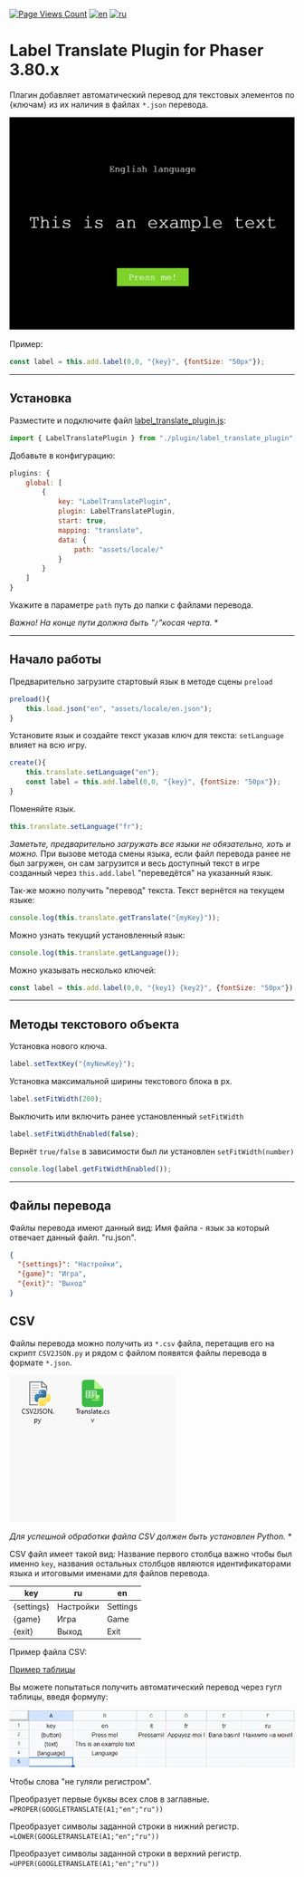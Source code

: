 [![Page Views Count](https://badges.toozhao.com/badges/01HVBM4531H9T1EV6ZPZTH33N1/green.svg)](https://badges.toozhao.com/stats/01HVBM4531H9T1EV6ZPZTH33N1)
[![en](https://img.shields.io/badge/lang-en-red.svg)](https://github.com/Qugurun/Phaser3-Label-Translate-Plugin/blob/main/README.md)
[![ru](https://img.shields.io/badge/lang-ru-green.svg)](https://github.com/Qugurun/Phaser3-Label-Translate-Plugin/blob/main/README.ru.md)

# Label Translate Plugin for Phaser 3.80.x

Плагин добавляет автоматический перевод для текстовых элементов по {ключам} из их наличия в файлах `*.json` перевода.

![priview.gif](https://github.com/Qugurun/Phaser3-Label-Translate-Plugin/blob/main/preview.gif)

Пример:
```js
const label = this.add.label(0,0, "{key}", {fontSize: "50px"});
```

---
## Установка

Разместите и подключите файл [label_translate_plugin.js](https://raw.githubusercontent.com/Qugurun/Phaser3-Label-Translate-Plugin/main/label_translate_plugin.js):
```js
import { LabelTranslatePlugin } from "./plugin/label_translate_plugin";
```

Добавьте в конфигурацию:

```js
plugins: {
	global: [
		{
			key: "LabelTranslatePlugin",
			plugin: LabelTranslatePlugin,
			start: true,
			mapping: "translate",
			data: {
				path: "assets/locale/"
			}
		}
	]
}
```

Укажите в параметре `path` путь до папки с файлами перевода. 

*Важно! На конце пути должна быть  "`/`"косая черта.* *

---
## Начало работы

Предварительно загрузите стартовый язык в методе сцены `preload`

```js
preload(){
	this.load.json("en", "assets/locale/en.json");
}
```

Установите язык и создайте текст указав ключ для текста:
`setLanguage` влияет на всю игру.

```js
create(){
	this.translate.setLanguage("en");
	const label = this.add.label(0,0, "{key}", {fontSize: "50px"});
}
```

Поменяйте язык. 
 
```js
this.translate.setLanguage("fr");
```

*Заметьте, предварительно загружать все языки не обязательно, хоть и можно.*
При вызове метода смены языка, если файл перевода ранее не был загружен, он сам загрузится и весь доступный текст в игре созданный через `this.add.label` "переведётся" на указанный язык.

Так-же можно получить "перевод" текста. Текст вернётся на текущем языке:

```js
console.log(this.translate.getTranslate("{myKey}"));
```

Можно узнать текущий установленный язык:

```js
console.log(this.translate.getLanguage());
```

Можно указывать несколько ключей:

```js
const label = this.add.label(0,0, "{key1} {key2}", {fontSize: "50px"});
```

---
## Методы текстового объекта

Установка нового ключа.

```js
label.setTextKey("{myNewKey}");
```


Установка максимальной ширины текстового блока  в px.

```js
label.setFitWidth(200);
```

Выключить или включить ранее установленный `setFitWidth`

```js
label.setFitWidthEnabled(false);
```


Вернёт `true/false` в зависимости был ли установлен `setFitWidth(number)`

```js
console.log(label.getFitWidthEnabled());
```

---
## Файлы перевода

Файлы перевода имеют данный вид: 
Имя файла - язык за который отвечает данный файл. "ru.json".

```json
{
  "{settings}": "Настройки",
  "{game}": "Игра",
  "{exit}": "Выход"
}
```

## CSV

Файлы перевода можно получить из `*.csv` файла, перетащив его на скрипт `CSV2JSON.py` и рядом с файлом  появятся файлы перевода в формате `*.json`.

![CSV2JSON.gif](https://github.com/Qugurun/Phaser3-Label-Translate-Plugin/blob/main/CSV2JSON.gif)

*Для успешной обработки файла CSV должен быть установлен Python.* *

CSV файл имеет такой вид:
Название первого столбца важно чтобы был именно `key`, названия остальных столбцов являются идентификаторами языка и итоговыми именами для файлов перевода.

| key        | ru        | en       |
| ---------- | --------- | -------- |
| {settings} | Настройки | Settings |
| {game}     | Игра      | Game     |
| {exit}     | Выход     | Exit     |
Пример файла CSV:

[Пример таблицы](https://docs.google.com/spreadsheets/d/11lQEBhEIqXbmaXeNp7G18mlrq2J0pNZCpmwcyrIc_wk/edit?usp=sharing)

Вы можете попытаться получить автоматический перевод через гугл таблицы, введя формулу:

![google_table.gif](https://github.com/Qugurun/Phaser3-Label-Translate-Plugin/blob/main/google_table.gif)

Чтобы слова "не гуляли регистром".  
  
Преобразует первые буквы всех слов в заглавные.  
`=PROPER(GOOGLETRANSLATE(A1;"en";"ru"))`
  
Преобразует символы заданной строки в нижний регистр.  
`=LOWER(GOOGLETRANSLATE(A1;"en";"ru"))` 
  
Преобразует символы заданной строки в верхний регистр.  
`=UPPER(GOOGLETRANSLATE(A1;"en";"ru"))`

